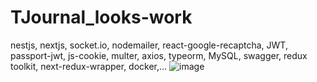 # TJournal_looks-work
nestjs, nextjs, socket.io, nodemailer, react-google-recaptcha, JWT, passport-jwt, js-cookie, multer,  axios, typeorm, MySQL, swagger, redux toolkit, next-redux-wrapper, docker,...
![image](https://user-images.githubusercontent.com/55931677/205029850-727a3284-5fb2-49b9-8a3d-436616518e85.png)

